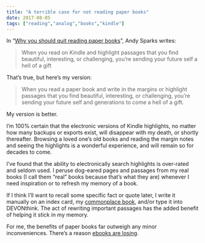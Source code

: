 ```yaml
---
title: "A terrible case for not reading paper books"
date: 2017-08-05
tags: ["reading","analog","books","kindle"]
---
```


In “[Why you should quit reading paper books][1]”, Andy Sparks writes:

> When you read on Kindle and highlight passages that you find beautiful, interesting, or challenging, you’re sending your future self a hell of a gift

That’s true, but here’s my version:

> When you read a paper book and write in the margins or highlight passages that you find beautiful, interesting, or challenging, you’re sending your future self and generations to come a hell of a gift.

My version is better.

I’m 100% certain that the electronic versions of Kindle highlights, no matter how many backups or exports exist, will disappear with my death, or shortly thereafter. Browsing a loved one’s old books and reading the margin notes and seeing the highlights is a wonderful experience, and will remain so for decades to come. 

I’ve found that the ability to electronically search highlights is over-rated and seldom used. I peruse dog-eared pages and passages from my real books (I call them “real” books because that’s what they are) whenever I need inspiration or to refresh my memory of a book.

If I think I’ll want to recall some specific fact or quote later, I write it manually on an index card, my [commonplace book][2], and/or type it into DEVONthink. The act of rewriting important passages has the added benefit of helping it stick in my memory.

For me, the benefits of paper books far outweigh any minor inconveniences. There’s a reason [ebooks are losing][3].



[1]:	https://medium.com/@sparkszilla/why-you-should-quit-reading-paper-books-bf5bf18b6dee
[2]:	https://baty.net/2013/the-commonplace-book/
[3]:	https://www.theguardian.com/books/2017/apr/27/how-ebooks-lost-their-shine-kindles-look-clunky-unhip-
